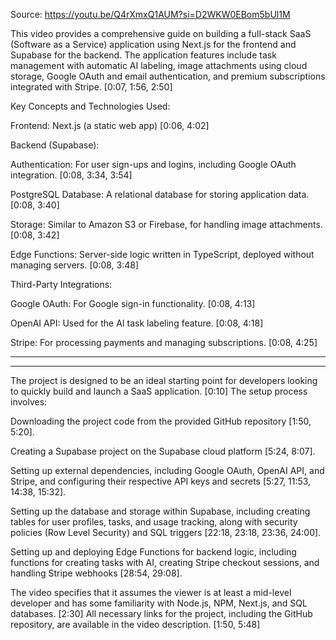 Source:
https://youtu.be/Q4rXmxQ1AUM?si=D2WKW0EBom5bUl1M


This video provides a comprehensive guide on building a full-stack SaaS (Software as a Service) application using Next.js for the frontend and Supabase for the backend. The application features include task management with automatic AI labeling, image attachments using cloud storage, Google OAuth and email authentication, and premium subscriptions integrated with Stripe. [0:07, 1:56, 2:50]

Key Concepts and Technologies Used:

Frontend: Next.js (a static web app) [0:06, 4:02]

Backend (Supabase):

Authentication: For user sign-ups and logins, including Google OAuth integration. [0:08, 3:34, 3:54]

PostgreSQL Database: A relational database for storing application data. [0:08, 3:40]

Storage: Similar to Amazon S3 or Firebase, for handling image attachments. [0:08, 3:42]

Edge Functions: Server-side logic written in TypeScript, deployed without managing servers. [0:08, 3:48]

Third-Party Integrations:

Google OAuth: For Google sign-in functionality. [0:08, 4:13]

OpenAI API: Used for the AI task labeling feature. [0:08, 4:18]

Stripe: For processing payments and managing subscriptions. [0:08, 4:25]

----------
----------

The project is designed to be an ideal starting point for developers looking to quickly build and launch a SaaS application. [0:10] The setup process involves:

Downloading the project code from the provided GitHub repository [1:50, 5:20].

Creating a Supabase project on the Supabase cloud platform [5:24, 8:07].

Setting up external dependencies, including Google OAuth, OpenAI API, and Stripe, and configuring their respective API keys and secrets [5:27, 11:53, 14:38, 15:32].

Setting up the database and storage within Supabase, including creating tables for user profiles, tasks, and usage tracking, along with security policies (Row Level Security) and SQL triggers [22:18, 23:18, 23:36, 24:00].

Setting up and deploying Edge Functions for backend logic, including functions for creating tasks with AI, creating Stripe checkout sessions, and handling Stripe webhooks [28:54, 29:08].

The video specifies that it assumes the viewer is at least a mid-level developer and has some familiarity with Node.js, NPM, Next.js, and SQL databases. [2:30] All necessary links for the project, including the GitHub repository, are available in the video description. [1:50, 5:48]